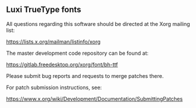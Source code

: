 Luxi TrueType fonts
-------------------

All questions regarding this software should be directed at the
Xorg mailing list:

  https://lists.x.org/mailman/listinfo/xorg

The master development code repository can be found at:

  https://gitlab.freedesktop.org/xorg/font/bh-ttf

Please submit bug reports and requests to merge patches there.

For patch submission instructions, see:

  https://www.x.org/wiki/Development/Documentation/SubmittingPatches

